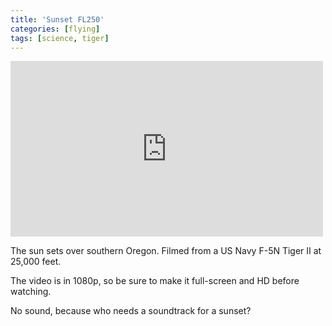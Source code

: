 ```yaml
---
title: 'Sunset FL250'
categories: [flying]
tags: [science, tiger]
---
```

<iframe src="http://player.vimeo.com/video/40785545" width="500" height="281" frameborder="0" webkitAllowFullScreen mozallowfullscreen allowFullScreen></iframe>

The sun sets over southern Oregon. Filmed from a US Navy F-5N Tiger II at 25,000 feet.

The video is in 1080p, so be sure to make it full-screen and HD before watching.

No sound, because who needs a soundtrack for a sunset?
